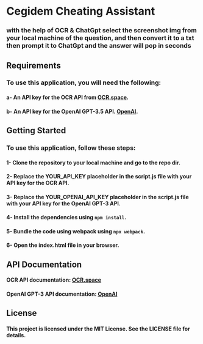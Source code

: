 # Cegidem Cheating Assistant 
### with the help of OCR & ChatGpt select the screenshot img from your local machine of the question, and then convert it to a txt then prompt it to ChatGpt and the answer will pop in seconds

## Requirements
### To use this application, you will need the following:

#### a- An API key for the OCR API from [OCR.space](https://ocr.space/ocrapi).
#### b- An API key for the OpenAI GPT-3.5 API. [OpenAI](https://platform.openai.com/account/api-keys). 

## Getting Started
### To use this application, follow these steps:

#### 1- Clone the repository to your local machine and go to the repo dir.
#### 2- Replace the YOUR_API_KEY placeholder in the script.js file with your API key for the OCR API.
#### 3- Replace the YOUR_OPENAI_API_KEY placeholder in the script.js file with your API key for the OpenAI GPT-3 API.
#### 4- Install the dependencies using `npm install`.
#### 5- Bundle the code using webpack using `npx webpack`.
#### 6- Open the index.html file in your browser.

## API Documentation
#### OCR API documentation: [OCR.space](https://ocr.space/ocrapi)
#### OpenAI GPT-3 API documentation: [OpenAI](https://beta.openai.com/docs/api-reference/introduction)

## License
#### This project is licensed under the MIT License. See the LICENSE file for details.
